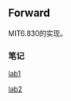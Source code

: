 ## Forward

MIT6.830的实现。

### 笔记

[lab1](https://github.com/DanielCorleone2001/JavaSimpleDB/blob/master/docs/lab1.md)

[lab2](https://github.com/DanielCorleone2001/JavaSimpleDB/blob/master/docs/lab2.md)
